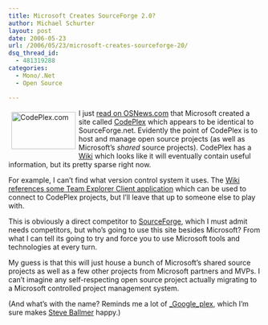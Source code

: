 ```yaml
---
title: Microsoft Creates SourceForge 2.0?
author: Michael Schurter
layout: post
date: 2006-05-23
url: /2006/05/23/microsoft-creates-sourceforge-20/
dsq_thread_id:
  - 481319288
categories:
  - Mono/.Net
  - Open Source

---
```

<img width="128" height="74" alt="CodePlex.com" id="image117" style="margin: 6px; float: left" src="http://blogs.synthesyssolutions.com/michael/wp-content/uploads/2006/05/codeplex2.thumbnail.png" />I just [read on OSNews.com][1] that Microsoft created a site called [CodePlex][2] which appears to be identical to SourceForge.net. Evidently the point of CodePlex is to host and manage open source projects (as well as Microsoft&#8217;s _shared_ source projects). CodePlex has a [Wiki][3] which looks like it will eventually contain useful information, but its pretty sparse right now.

For example, I can&#8217;t find what version control system it uses. The [Wiki references some Team Explorer Client application][4] which can be used to connect to CodePlex projects, but I&#8217;ll leave that up to someone else to play with.

This is obviously a direct competitor to [SourceForge][5], which I must admit needs competitors, but who&#8217;s going to use this site besides Microsoft? From what I can tell its going to try and force you to use Microsoft tools and technologies at every turn.

My guess is that this will just house a bunch of Microsoft&#8217;s shared source projects as well as a few other projects from Microsoft partners and MVPs. I can&#8217;t imagine any self-respecting open source project actually migrating to a Microsoft controlled project management system.

(And what&#8217;s with the name? Reminds me a lot of [_Google_plex][6], which I&#8217;m sure makes [Steve Ballmer][7] happy.)

 [1]: http://osnews.com/comment.php?news_id=14681
 [2]: http://www.codeplex.com/
 [3]: http://www.codeplex.com/Wiki/View.aspx?ProjectName=CodePlex&title=CodePlex%20Help%20Wiki
 [4]: http://www.codeplex.com/Wiki/View.aspx?ProjectName=CodePlex&title=Obtaining%20the%20Team%20Explorer%20client
 [5]: http://sourceforge.net/
 [6]: http://www.google.com/corporate/culture.html
 [7]: http://news.com.com/Court+docs+Ballmer+vowed+to+kill+Google/2100-1014_3-5846243.html